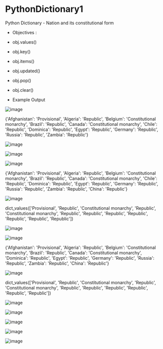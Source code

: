 # PythonDictionary1
Python Dictionary - Nation and its constitutional form

- Objectives :
- obj.values()
- obj.key()
- obj.items()
- obj.updated()
- obj.pop()
- obj.clear()

- Example Output

![image](https://user-images.githubusercontent.com/97081479/177477890-4e3c5f61-cc1e-4bfd-a404-d5cfa6cf428b.png)

{'Afghanistan': 'Provisional', 'Algeria': 'Republic', 'Belgium': 'Constitutional monarchy', 'Brazil': 'Republic', 'Canada': 'Constitutional monarchy', 'Chile': 'Republic', 'Dominica': 'Republic', 'Egypt': 'Republic', 'Germany': 'Republic', 'Russia': 'Republic', 'Zambia': 'Republic'}

![image](https://user-images.githubusercontent.com/97081479/177478089-c068a669-6584-4b04-a4a6-f01c2bd9086f.png)

![image](https://user-images.githubusercontent.com/97081479/177478162-a477bb9f-1b87-42a5-a2c2-33869ca5efa1.png)

![image](https://user-images.githubusercontent.com/97081479/177478249-26782482-a42e-4ee1-a199-3d44e4dad887.png)

{'Afghanistan': 'Provisional', 'Algeria': 'Republic', 'Belgium': 'Constitutional monarchy', 'Brazil': 'Republic', 'Canada': 'Constitutional monarchy', 'Chile': 'Republic', 'Dominica': 'Republic', 'Egypt': 'Republic', 'Germany': 'Republic', 'Russia': 'Republic', 'Zambia': 'Republic', 'China': 'Republic'}

![image](https://user-images.githubusercontent.com/97081479/177478370-787e2407-76e0-4b0e-927c-d2d90d0dd23d.png)

dict_values(['Provisional', 'Republic', 'Constitutional monarchy', 'Republic', 'Constitutional monarchy', 'Republic', 'Republic', 'Republic', 'Republic', 'Republic', 'Republic', 'Republic'])

![image](https://user-images.githubusercontent.com/97081479/177478463-931d074e-fe62-4749-980c-6eeb0bda1e52.png)

![image](https://user-images.githubusercontent.com/97081479/177478528-3f6873a5-7c84-4cf7-a612-9e5f530e41f1.png)

{'Afghanistan': 'Provisional', 'Algeria': 'Republic', 'Belgium': 'Constitutional monarchy', 'Brazil': 'Republic', 'Canada': 'Constitutional monarchy', 'Dominica': 'Republic', 'Egypt': 'Republic', 'Germany': 'Republic', 'Russia': 'Republic', 'Zambia': 'Republic', 'China': 'Republic'}

![image](https://user-images.githubusercontent.com/97081479/177478642-1a900508-d2a3-4eab-8786-54ee39368b62.png)

dict_values(['Provisional', 'Republic', 'Constitutional monarchy', 'Republic', 'Constitutional monarchy', 'Republic', 'Republic', 'Republic', 'Republic', 'Republic', 'Republic'])

![image](https://user-images.githubusercontent.com/97081479/177478736-574b151d-dc6e-4486-8032-16a78e7e67b5.png)

![image](https://user-images.githubusercontent.com/97081479/177478786-7bfac686-d95a-4016-af8f-808659788cd1.png)

![image](https://user-images.githubusercontent.com/97081479/177478839-f7730dec-5dfb-4f89-890a-c3a24330eec8.png)

![image](https://user-images.githubusercontent.com/97081479/177478925-2f248fef-0209-4fbe-a832-7bf4ba581eee.png)

![image](https://user-images.githubusercontent.com/97081479/177478991-c051f849-09df-4239-b5e5-101cbe470fcb.png)
